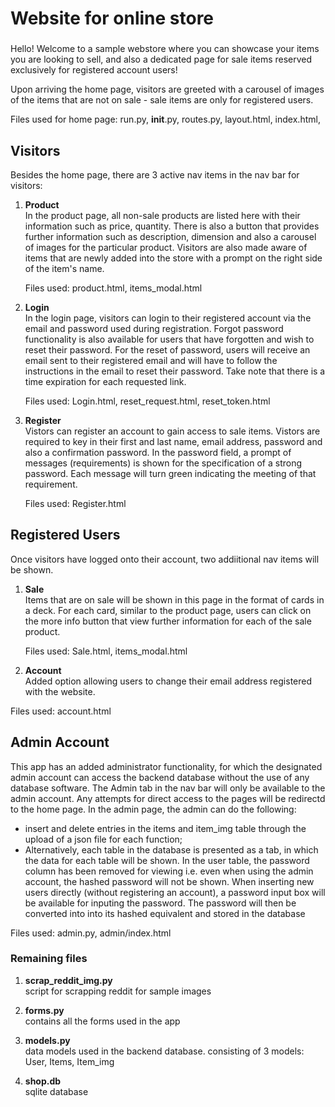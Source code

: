# Website for online store
###


###

Hello! Welcome to a sample webstore where you can showcase your items you are looking to sell, and also a dedicated page for sale items reserved exclusively
for registered account users!

Upon arriving the home page, visitors are greeted with a carousel of images of the items that are not on sale - sale items are only for registered users.  

Files used for home page: run.py, __init__.py, routes.py, layout.html, index.html,

## Visitors  

Besides the home page, there are 3 active nav items in the nav bar for visitors:

1. **Product**  
In the product page, all non-sale products are listed here with their information such as price, quantity. There is also a button that provides further information
such as description, dimension and also a carousel of images for the particular product. Visitors are also made aware of items that are newly added into the store with a prompt on the right side
of the item's name.  

    Files used: product.html, items_modal.html

2. **Login**  
In the login page, visitors can login to their registered account via the email and password used during registration. Forgot password functionality is also available for users that have forgotten and wish to reset their password. For the reset of password, users will receive an email sent to their registered email and will have to follow the instructions in the email to reset their password. Take note that there is a time expiration for each requested link.  

    Files used: Login.html, reset_request.html, reset_token.html

3. **Register**  
Vistors can register an account to gain access to sale items. Vistors are required to key in their first and last name, email address, password and also a confirmation password. In the password field, a prompt of messages (requirements) is shown for the specification of a strong password. Each message will turn green indicating the meeting of that requirement. 

    Files used: Register.html

## Registered Users  

Once visitors have logged onto their account, two addiitional nav items will be shown.  

1. **Sale**  
Items that are on sale will be shown in this page in the format of cards in a deck. For each card, similar to the product page, users can click on the more info button that view further information for each of the sale product.  

    Files used: Sale.html, items_modal.html

2. **Account**  
Added option allowing users to change their email address registered with the website.

Files used: account.html

## Admin Account  

This app has an added administrator functionality, for which the designated admin account can access the backend database without the use of any database software. The Admin tab in the nav bar will only be available to the admin account. Any attempts for direct access to the pages will be redirectd to the home page. In the admin page, the admin can do the following:   
* insert and delete entries in the items and item_img table through the upload of a json file for each function;
* Alternatively, each table in the database is presented as a tab, in which the data for each table will be shown. In the user table, the password column has been removed for viewing i.e. even when using the admin account, the hashed password will not be shown. When inserting new users directly (without registering an account), a password input box will be available for inputing the password. The password will then be converted into into its hashed equivalent and stored in the database

Files used: admin.py, admin/index.html  



### Remaining files  

1) **scrap_reddit_img.py**  
script for scrapping reddit for sample images  

2)  **forms.py**  
contains all the forms used in the app

3) **models.py**   
data models used in the backend database. consisting of 3 models: User, Items, Item_img  

4) **shop.db**   
sqlite database   
